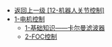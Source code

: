 - [返回上一级 [12-机器人关节控制]](Robotics/12-机器人关节控制/)
- [1-电机控制](Robotics/12-机器人关节控制/1-电机控制/)
  - [1-基础知识——卡尔曼滤波器](Robotics/12-机器人关节控制/1-电机控制/1-基础知识——卡尔曼滤波器.md)
  - [2-FOC控制](Robotics/12-机器人关节控制/1-电机控制/2-FOC控制.md)
